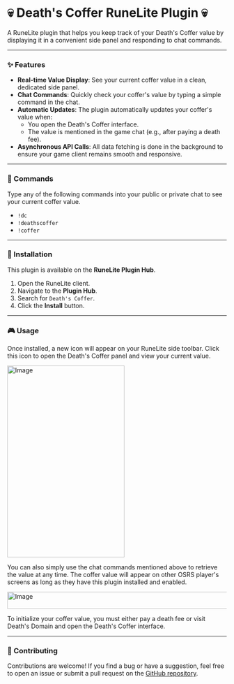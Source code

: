 # 💀 Death's Coffer RuneLite Plugin 💀

<!-- [![Plugin Hub](https://runelite.net/plugin-hub/img/Death's%20Coffer.svg)](https://runelite.net/plugin-hub/show/deathscoffer) -->

A RuneLite plugin that helps you keep track of your Death's Coffer value by displaying it in a convenient side panel and responding to chat commands.

---

### ✨ Features

* **Real-time Value Display**: See your current coffer value in a clean, dedicated side panel.
* **Chat Commands**: Quickly check your coffer's value by typing a simple command in the chat.
* **Automatic Updates**: The plugin automatically updates your coffer's value when:
    * You open the Death's Coffer interface.
    * The value is mentioned in the game chat (e.g., after paying a death fee).
* **Asynchronous API Calls**: All data fetching is done in the background to ensure your game client remains smooth and responsive.

---

### 💬 Commands

Type any of the following commands into your public or private chat to see your current coffer value.

* `!dc`
* `!deathscoffer`
* `!coffer`

---

### 🚀 Installation

This plugin is available on the **RuneLite Plugin Hub**.

1.  Open the RuneLite client.
2.  Navigate to the **Plugin Hub**.
3.  Search for `Death's Coffer`.
4.  Click the **Install** button.

---

### 🎮 Usage

Once installed, a new icon will appear on your RuneLite side toolbar. Click this icon to open the Death's Coffer panel and view your current value. 

<img width="269" height="439" alt="Image" src="https://github.com/user-attachments/assets/bd8ff419-8065-4ee9-a9ca-0127f295bdbe" />

You can also simply use the chat commands mentioned above to retrieve the value at any time. The coffer value will appear on other OSRS player's screens as long as they have this plugin installed and enabled.

<img width="505" height="39" alt="Image" src="https://github.com/user-attachments/assets/847fd2ca-219f-4ca4-a4ae-5bf03a616a27" />

To initialize your coffer value, you must either pay a death fee or visit Death's Domain and open the Death's Coffer
interface.

---

### 🤝 Contributing

Contributions are welcome! If you find a bug or have a suggestion, feel free to open an issue or submit a pull request
on the [GitHub repository](https://github.com/NSammut/Death-s-Coffer).
